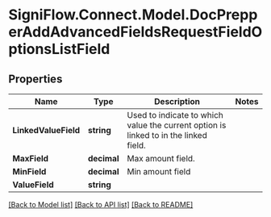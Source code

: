 # SigniFlow.Connect.Model.DocPrepperAddAdvancedFieldsRequestFieldOptionsListField

## Properties

Name | Type | Description | Notes
------------ | ------------- | ------------- | -------------
**LinkedValueField** | **string** | Used to indicate to which value the current option is linked to in the linked field. | 
**MaxField** | **decimal** | Max amount field. | 
**MinField** | **decimal** | Min amount field | 
**ValueField** | **string** |  | 

[[Back to Model list]](../README.md#documentation-for-models) [[Back to API list]](../README.md#documentation-for-api-endpoints) [[Back to README]](../README.md)

